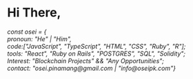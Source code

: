 
<!---
oseipk/oseipk is a ✨ special ✨ repository because its `README.md` (this file) appears on your GitHub profile.
You can click the Preview link to take a look at your changes.
--->
<h1>Hi There, </h1> <i fas fa-handwave>
const osei = { <br>
pronoun: "He" | "Him",<br>
code:["JavaScript", "TypeScript", "HTML", "CSS", "Ruby", "R"];<br>
tools: "React", "Ruby on Rails", "POSTGRES", "SQL", "Solidity";<br>
Interest: "Blockchain Projects" && "Any Opportunities";<br>
contact: "osei.pinamang@gmail.com | "info@oseipk.com"}
